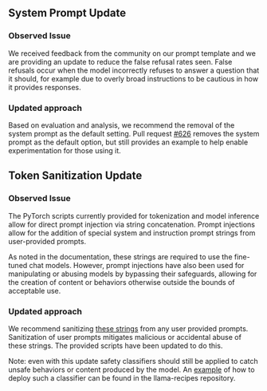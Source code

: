 ## System Prompt Update

### Observed Issue
We received feedback from the community on our prompt template and we are providing an update to reduce the false refusal rates seen. False refusals occur when the model incorrectly refuses to answer a question that it should, for example due to overly broad instructions to be cautious in how it provides responses. 

### Updated approach
Based on evaluation and analysis, we recommend the removal of the system prompt as the default setting.  Pull request [#626](https://github.com/facebookresearch/llama/pull/626) removes the system prompt as the default option, but still provides an example to help enable experimentation for those using it. 

## Token Sanitization Update

### Observed Issue
The PyTorch scripts currently provided for tokenization and model inference allow for direct prompt injection via string concatenation. Prompt injections allow for the addition of special system and instruction prompt strings from user-provided prompts. 

As noted in the documentation, these strings are required to use the fine-tuned chat models. However, prompt injections have also been used for manipulating or abusing models by bypassing their safeguards, allowing for the creation of content or behaviors otherwise outside the bounds of acceptable use. 

### Updated approach
We recommend sanitizing [these strings](https://github.com/meta-llama/llama?tab=readme-ov-file#fine-tuned-chat-models) from any user provided prompts. Sanitization of user prompts mitigates malicious or accidental abuse of these strings. The provided scripts have been updated to do this. 

Note: even with this update safety classifiers should still be applied to catch unsafe behaviors or content produced by the model. An [example](./recipes/inference/local_inference/inference.py) of how to deploy such a classifier can be found in the llama-recipes repository.
